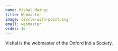 ```yaml
---
name: Vishal Maingi
title: Webmaster
image: circle-with-point.svg
email: webmaster
order: 16
---
```


Vishal is the webmaster of the Oxford India Society.

